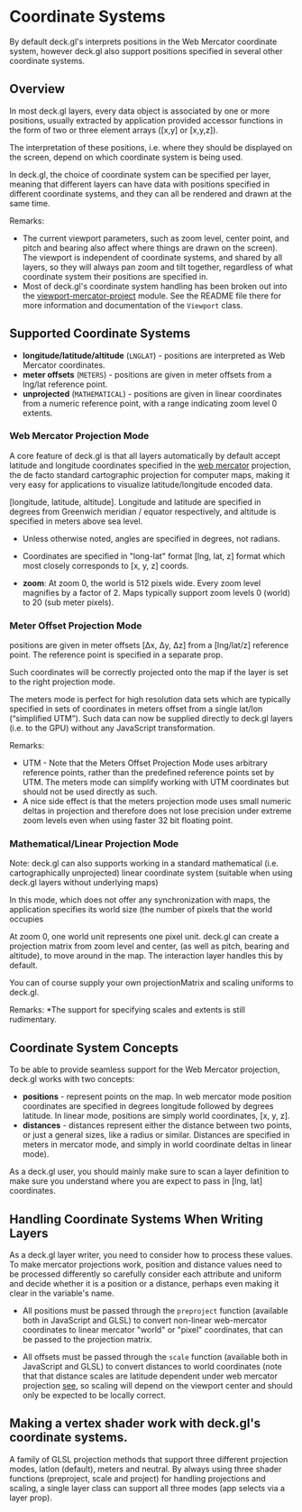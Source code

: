 # Coordinate Systems

By default deck.gl's interprets positions in the Web Mercator
coordinate system, however deck.gl also support positions
specified in several other coordinate systems.


## Overview

In most deck.gl layers, every data object is associated by one or more
positions, usually extracted by application provided accessor functions
in the form of two or three element arrays ([x,y] or [x,y,z]).

The interpretation of these positions, i.e. where they should be
displayed on the screen, depend on which coordinate system is being
used.

In deck.gl, the choice of coordinate system can be specified per layer,
meaning that different layers can have data with positions specified
in different coordinate systems, and they can all be rendered and drawn
at the same time.

Remarks:
* The current viewport parameters, such as zoom level,
  center point, and pitch and bearing also affect where things are drawn
  on the screen). The viewport is independent of coordinate systems,
  and shared by all layers, so they will always pan zoom and tilt
  together, regardless of what coordinate system their positions
  are specified in.
* Most of deck.gl's coordinate system handling has been broken out
  into the [viewport-mercator-project](https://github.com/uber-common/viewport-mercator-project) module. See the README file there for more
  information and documentation of the `Viewport` class.


## Supported Coordinate Systems

- **longitude/latitude/altitude** (`LNGLAT`) -
  positions are interpreted as Web Mercator coordinates.
- **meter offsets** (`METERS`) -
  positions are given in meter offsets from a lng/lat reference point.
- **unprojected** (`MATHEMATICAL`) -
  positions are given in linear coordinates from a numeric
  reference point, with a range indicating zoom level 0 extents.

### Web Mercator Projection Mode

A core feature of deck.gl is that all layers automatically by default
accept latitude and longitude coordinates specified in the
[web mercator](https://en.wikipedia.org/wiki/Web_Mercator) projection,
the de facto standard cartographic projection for computer maps,
making it very easy for applications to visualize latitude/longitude
encoded data.

[longitude, latitude, altitude]. Longitude and latitude
are specified in degrees from Greenwich meridian / equator respectively,
and altitude is specified in meters above sea level.

- Unless otherwise noted, angles are specified in degrees, not radians.
- Coordinates are specified in "long-lat" format [lng, lat, z] format which
  most closely corresponds to [x, y, z] coords.

- **zoom**: At zoom 0, the world is 512 pixels wide.
  Every zoom level magnifies by a factor of 2. Maps typically support zoom
  levels 0 (world) to 20 (sub meter pixels).

### Meter Offset Projection Mode

  positions are given in meter offsets [Δx, Δy, Δz] from a [lng/lat/z] reference point. The reference point is specified in a separate prop.

Such coordinates will be correctly projected onto the map if the layer
is set to the right projection mode.

The meters mode is perfect for high resolution data sets
which are typically specified in sets of coordinates in meters offset from
a single lat/lon (“simplified UTM”). Such data can now be supplied directly
to deck.gl layers (i.e. to the GPU) without any JavaScript transformation.

Remarks:
* UTM - Note that the Meters Offset Projection Mode uses arbitrary
  reference points, rather than the predefined reference points
  set by UTM. The meters mode can simplify working with UTM coordinates
  but should not be used directly as such.
* A nice side effect is that the meters projection mode uses small numeric
  deltas in projection and therefore does not lose precision under extreme
  zoom levels even when using faster 32 bit floating point.

### Mathematical/Linear Projection Mode

Note: deck.gl can also supports working in a standard mathematical
(i.e. cartographically unprojected) linear coordinate system
(suitable when using deck.gl layers without underlying maps)

In this mode, which does not offer any synchronization with maps, the
application specifies its world size (the number of pixels that the world
occupies

At zoom 0, one world unit represents one pixel unit.
deck.gl can create a projection matrix from zoom level and center,
(as well as pitch, bearing and altitude), to move around in the map.
The interaction layer handles this by default.

You can of course supply your own projectionMatrix and scaling uniforms
to deck.gl.

Remarks:
*The support for specifying scales and extents is still rudimentary.


## Coordinate System Concepts

To be able to provide seamless support for the Web Mercator projection,
deck.gl works with two concepts:
- **positions** - represent points on the map. In web mercator mode
  position coordinates are specified in degrees longitude followed by degrees
  latitude.
  In linear mode, positions are simply world coordinates, [x, y, z].
- **distances** - distances represent either the distance between two points,
  or just a general sizes, like a radius or similar. Distances are specified in
  meters in mercator mode, and simply in world coordinate deltas in
  linear mode).

As a deck.gl user, you should mainly make sure to scan a layer definition to
make sure you understand where you are expect to pass in [lng, lat] coordinates.


## Handling Coordinate Systems When Writing Layers

As a deck.gl layer writer, you need to consider how to process these values.
To make mercator projections work, position and distance values need to be
processed differently so carefully consider
each attribute and uniform and decide whether it is a position or a distance,
perhaps even making it clear in the variable's name.

- All positions must be passed through the `preproject` function
  (available both in JavaScript and GLSL) to convert non-linear web-mercator
  coordinates to linear mercator "world" or "pixel" coordinates,
  that can be passed to the projection matrix.

- All offsets must be passed through the `scale` function
  (available both in JavaScript and GLSL) to convert distances
  to world coordinates (note that that distance scales are latitude dependent
  under web mercator projection
  [see](http://wiki.openstreetmap.org/wiki/Zoom_levels),
  so scaling will depend on the viewport center and should only be expected to be locally correct.

## Making a vertex shader work with deck.gl's coordinate systems.

A family of GLSL projection methods that support three different projection
modes, latlon (default), meters and neutral. By always using three shader
functions (preproject, scale and project) for handling projections and scaling,
a single layer class can support all three modes (app selects via a layer prop).
